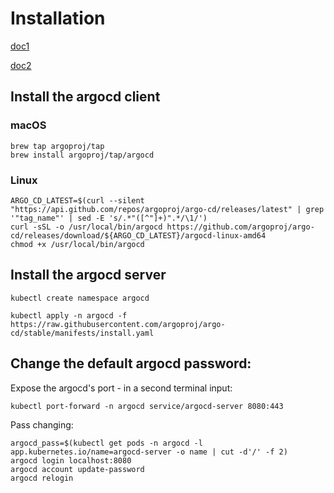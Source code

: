 # Installation

[doc1](https://argoproj.github.io/argo-cd/getting_started/)

[doc2](https://blog.argoproj.io/using-gitops-to-deploy-kubeflow-with-argo-cd-76f6b27807c)

## Install the argocd client

### macOS

```
brew tap argoproj/tap
brew install argoproj/tap/argocd
```

### Linux

```
ARGO_CD_LATEST=$(curl --silent "https://api.github.com/repos/argoproj/argo-cd/releases/latest" | grep '"tag_name"' | sed -E 's/.*"([^"]+)".*/\1/')
curl -sSL -o /usr/local/bin/argocd https://github.com/argoproj/argo-cd/releases/download/${ARGO_CD_LATEST}/argocd-linux-amd64
chmod +x /usr/local/bin/argocd
```

## Install the argocd server

```
kubectl create namespace argocd

kubectl apply -n argocd -f https://raw.githubusercontent.com/argoproj/argo-cd/stable/manifests/install.yaml
```


## Change the default argocd password:

Expose the argocd's port - in a second terminal input:

```
kubectl port-forward -n argocd service/argocd-server 8080:443
```

Pass changing:
```
argocd_pass=$(kubectl get pods -n argocd -l app.kubernetes.io/name=argocd-server -o name | cut -d'/' -f 2)
argocd login localhost:8080
argocd account update-password
argocd relogin
```
